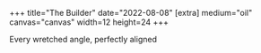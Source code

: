 +++
title="The Builder"
date="2022-08-08"
[extra]
medium="oil"
canvas="canvas"
width=12
height=24
+++

Every wretched angle, perfectly aligned